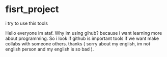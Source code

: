 # fisrt_project
i try to use this tools

Hello everyone im ataf. Why im using gihub? because i want learning more about programming. So i look if github is important tools if we want make collabs with someone others. thanks ( sorry about my english, im not english person and my english is so bad ).
